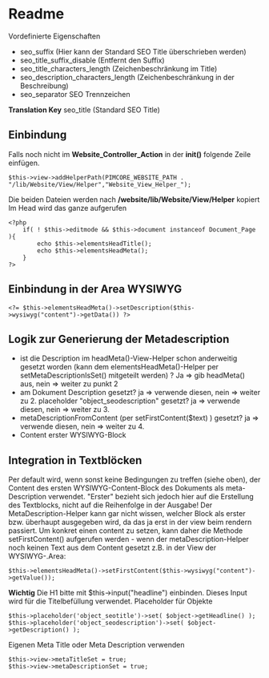 # Readme #
Vordefinierte Eigenschaften
- seo_suffix (Hier kann der Standard SEO Title überschrieben werden)
- seo_title_suffix_disable (Entfernt den Suffix)
- seo_title_characters_length (Zeichenbeschränkung im Title)
- seo_description_characters_length (Zeichenbeschränkung in der Beschreibung)
- seo_separator SEO Trennzeichen

 
**Translation Key**
seo_title (Standard SEO Title)

## Einbindung ##
Falls noch nicht im **Website_Controller_Action** in der **init()** folgende Zeile einfügen.
```
$this->view->addHelperPath(PIMCORE_WEBSITE_PATH . "/lib/Website/View/Helper","Website_View_Helper_");
```

Die beiden Dateien werden nach **/website/lib/Website/View/Helper** kopiert
Im Head wird das ganze aufgerufen
```
<?php
    if( ! $this->editmode && $this->document instanceof Document_Page ){ 
        echo $this->elementsHeadTitle();
        echo $this->elementsHeadMeta();
    } 
?>
```
## Einbindung in der Area WYSIWYG ##
```
<?= $this->elementsHeadMeta()->setDescription($this->wysiwyg("content")->getData()) ?>
```

## Logik zur Generierung der Metadescription ##
* ist die Description im headMeta()-View-Helper schon anderweitig gesetzt worden (kann dem elementsHeadMeta()-Helper per setMetaDescriptionIsSet() mitgeteilt werden) ? Ja => gib headMeta() aus, nein => weiter zu punkt 2
* am Dokument Description gesetzt? ja => verwende diesen, nein => weiter zu 2.
placeholder "object_seodescription" gesetzt? ja => verwende diesen, nein => weiter zu 3.
* metaDescriptionFromContent (per setFirstContent($text) ) gesetzt?  ja => verwende diesen, nein => weiter zu 4.
* Content erster WYSIWYG-Block
 
## Integration in Textblöcken ##
Per default wird, wenn sonst keine Bedingungen zu treffen (siehe oben), der Content des ersten WYSIWYG-Content-Block des Dokuments als meta-Description verwendet. "Erster" bezieht sich jedoch hier auf die Erstellung des Textblocks, nicht auf die Reihenfolge in der Ausgabe! Der MetaDescription-Helper kann gar nicht wissen, welcher Block als erster bzw. überhaupt ausgegeben wird, da das ja erst in der view beim rendern passiert. Um konkret einen content zu setzen, kann daher die Methode setFirstContent() aufgerufen werden  - wenn der metaDescription-Helper noch keinen Text aus dem Content gesetzt 
z.B. in der View der WYSIWYG-.Area: 
```
$this->elementsHeadMeta()->setFirstContent($this->wysiwyg("content")->getValue());
 ```
**Wichtig**
Die H1 bitte mit $this->input("headline") einbinden.
Dieses Input wird für die Titelbefüllung verwendet. 
Placeholder für Objekte
```
$this->placeholder('object_seotitle')->set( $object->getHeadline() );
$this->placeholder('object_seodescription')->set( $object->getDescription() );
 ```
Eigenen Meta Title oder Meta Description verwenden
```
$this->view->metaTitleSet = true;
$this->view->metaDescriptionSet = true;
```
